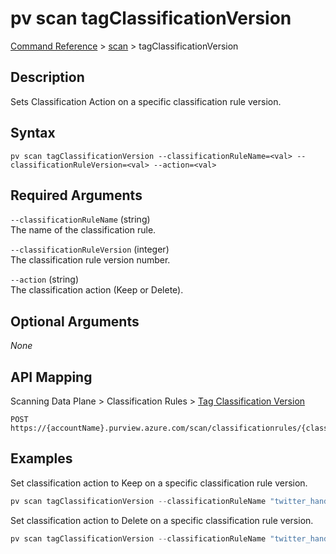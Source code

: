 # pv scan tagClassificationVersion
[Command Reference](../../../README.md#command-reference) > [scan](./main.md) > tagClassificationVersion

## Description
Sets Classification Action on a specific classification rule version.

## Syntax
```
pv scan tagClassificationVersion --classificationRuleName=<val> --classificationRuleVersion=<val> --action=<val>
```

## Required Arguments
`--classificationRuleName` (string)  
The name of the classification rule.

`--classificationRuleVersion` (integer)  
The classification rule version number.

`--action` (string)  
The classification action (Keep or Delete).

## Optional Arguments
*None*

## API Mapping
Scanning Data Plane > Classification Rules > [Tag Classification Version](https://docs.microsoft.com/en-us/rest/api/purview/scanningdataplane/classification-rules/tag-classification-version)
```
POST https://{accountName}.purview.azure.com/scan/classificationrules/{classificationRuleName}/versions/{classificationRuleVersion}/:tag
```

## Examples
Set classification action to Keep on a specific classification rule version.
```powershell
pv scan tagClassificationVersion --classificationRuleName "twitter_handle_rule" --classificationRuleVersion 1 --action "Keep"         
```

Set classification action to Delete on a specific classification rule version.
```powershell
pv scan tagClassificationVersion --classificationRuleName "twitter_handle_rule" --classificationRuleVersion 1 --action "Delete"         
```